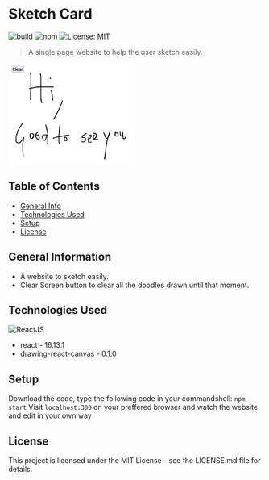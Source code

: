 # Sketch Card
![build](https://travis-ci.org/angular/material.svg) ![npm](https://img.shields.io/npm/v/npm.svg) [![License: MIT](https://img.shields.io/badge/License-MIT-yellow.svg)](https://opensource.org/licenses/MIT)
> A single page website to help the user sketch easily.

<img src="./images/Capture.JPG" align="center" alt="Demo" width="50%" height="50%"/>

## Table of Contents
* [General Info](#general-information)
* [Technologies Used](#technologies-used)
* [Setup](#setup)
* [License](#License)
<!-- * [License](#license) -->


## General Information
- A website to sketch easily.
- Clear Screen button to clear all the doodles drawn until that moment.
<!-- You don't have to answer all the questions - just the ones relevant to your project. -->


## Technologies Used
![ReactJS](https://img.shields.io/badge/React-20232A?style=for-the-badge&logo=react&logoColor=61DAFB) 
- react - 16.13.1
- drawing-react-canvas - 0.1.0


## Setup
Download the code, type the following code in your commandshell:
`npm start`
Visit `localhost:300` on your preffered browser and watch the website and edit in your own way


## License
This project is licensed under the MIT License - see the LICENSE.md file for details.
